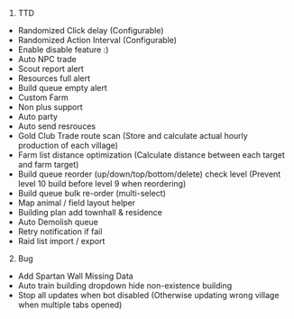 1. TTD
- Randomized Click delay (Configurable)
- Randomized Action Interval (Configurable)
- Enable disable feature :)
- Auto NPC trade
- Scout report alert
- Resources full alert
- Build queue empty alert
- Custom Farm
- Non plus support
- Auto party
- Auto send resrouces
- Gold Club Trade route scan (Store and calculate actual hourly production of each village)
- Farm list distance optimization (Calculate distance between each target and farm target)
- Build queue reorder (up/down/top/bottom/delete) check level (Prevent level 10 build before level 9 when reordering)
- Build queue bulk re-order (multi-select)
- Map animal / field layout helper
- Building plan add townhall & residence
- Auto Demolish queue
- Retry notification if fail
- Raid list import / export

2. Bug
- Add Spartan Wall Missing Data
- Auto train building dropdown hide non-existence building
- Stop all updates when bot disabled (Otherwise updating wrong village when multiple tabs opened)